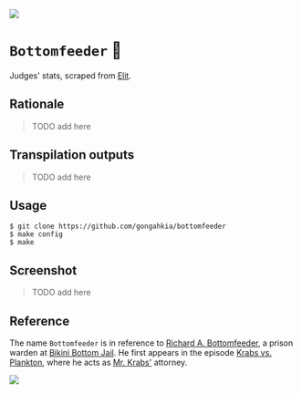 [![](https://img.shields.io/badge/bottomfeeder_1.0-build-orange)](https://github.com/gongahkia/bottomfeeder/releases/tag/1.0)

# `Bottomfeeder` 💼

Judges' stats, scraped from [Elit](https://www.elitigation.sg/_layouts/IELS/HomePage/Pages/Home.aspx).

## Rationale

> TODO add here

## Transpilation outputs

> TODO add here

## Usage

```console
$ git clone https://github.com/gongahkia/bottomfeeder
$ make config
$ make
```

## Screenshot

> TODO add here

## Reference

The name `Bottomfeeder` is in reference to [Richard A. Bottomfeeder](https://spongebob.fandom.com/wiki/Richard_A._Bottomfeeder), a prison warden at [Bikini Bottom Jail](https://spongebob.fandom.com/wiki/Bikini_Bottom_Jail).
He first appears in the episode [Krabs vs. Plankton](https://spongebob.fandom.com/wiki/Krabs_vs._Plankton), where he acts as [Mr. Krabs'](https://spongebob.fandom.com/wiki/Eugene_H._Krabs) attorney.

![](https://static.wikia.nocookie.net/villainsfanon/images/1/14/Bottomfeeder.jpg/revision/latest?cb=20230730202537)
